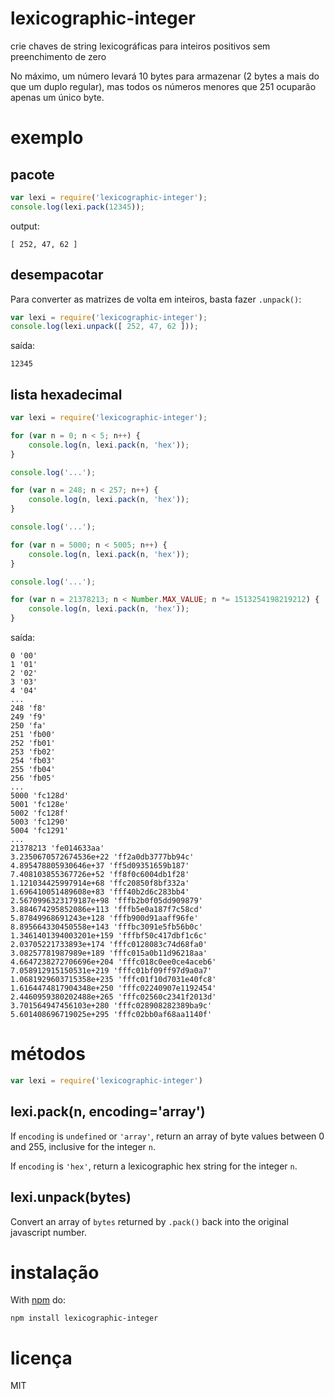 # lexicographic-integer

crie chaves de string lexicográficas para inteiros positivos sem preenchimento de zero

No máximo, um número levará 10 bytes para armazenar (2 bytes a mais do que um duplo regular), mas todos os números menores que 251 ocuparão apenas um único byte.

# exemplo

## pacote

``` js
var lexi = require('lexicographic-integer');
console.log(lexi.pack(12345));
```

output:

```
[ 252, 47, 62 ]
```

## desempacotar

Para converter as matrizes de volta em inteiros, basta fazer `.unpack()`:

``` js
var lexi = require('lexicographic-integer');
console.log(lexi.unpack([ 252, 47, 62 ]));
```

saída:

```
12345
```

## lista hexadecimal

``` js
var lexi = require('lexicographic-integer');

for (var n = 0; n < 5; n++) {
    console.log(n, lexi.pack(n, 'hex'));
}

console.log('...');

for (var n = 248; n < 257; n++) {
    console.log(n, lexi.pack(n, 'hex'));
}

console.log('...');

for (var n = 5000; n < 5005; n++) {
    console.log(n, lexi.pack(n, 'hex'));
}

console.log('...');

for (var n = 21378213; n < Number.MAX_VALUE; n *= 1513254198219212) {
    console.log(n, lexi.pack(n, 'hex'));
}
```

saída:

```
0 '00'
1 '01'
2 '02'
3 '03'
4 '04'
...
248 'f8'
249 'f9'
250 'fa'
251 'fb00'
252 'fb01'
253 'fb02'
254 'fb03'
255 'fb04'
256 'fb05'
...
5000 'fc128d'
5001 'fc128e'
5002 'fc128f'
5003 'fc1290'
5004 'fc1291'
...
21378213 'fe014633aa'
3.2350670572674536e+22 'ff2a0db3777bb94c'
4.895478805930646e+37 'ff5d09351659b187'
7.408103855367726e+52 'ff8f0c6004db1f28'
1.121034425997914e+68 'ffc20850f8bf332a'
1.696410051489608e+83 'fff40b2d6c283bb4'
2.5670996323179187e+98 'fffb2b0f05dd909879'
3.884674295852086e+113 'fffb5e0a187f7c58cd'
5.87849968691243e+128 'fffb900d91aaff96fe'
8.895664330450558e+143 'fffbc3091e5fb56b0c'
1.3461401394003201e+159 'fffbf50c417dbf1c6c'
2.03705221733893e+174 'fffc0128083c74d68fa0'
3.08257781987989e+189 'fffc015a0b11d96218aa'
4.6647238272706696e+204 'fffc018c0ee0ce4aceb6'
7.058912915150531e+219 'fffc01bf09ff97d9a0a7'
1.0681929603715358e+235 'fffc01f10d7031e40fc8'
1.6164474817904348e+250 'fffc02240907e1192454'
2.4460959380202488e+265 'fffc02560c2341f2013d'
3.701564947456103e+280 'fffc028908282389ba9c'
5.601408696719025e+295 'fffc02bb0af68aa1140f'
```

# métodos

``` js
var lexi = require('lexicographic-integer')
```

## lexi.pack(n, encoding='array')

If `encoding` is `undefined` or `'array'`, return an array of byte values
between 0 and 255, inclusive for the integer `n`.

If `encoding` is `'hex'`, return a lexicographic hex string for the integer `n`.

## lexi.unpack(bytes)

Convert an array of `bytes` returned by `.pack()` back into the original
javascript number.

# instalação

With [npm](https://npmjs.org) do:

```
npm install lexicographic-integer
```

# licença

MIT
